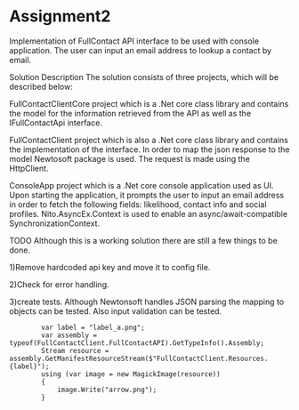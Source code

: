 # Assignment2

Implementation of FullContact API interface to be used with console application. The user can input an email address to lookup a contact by email.

Solution Description
The solution consists of three projects, which will be described below:

FullContactClientCore project which is a .Net core class library and contains the model for the information retrieved from the API as well as the IFullContactApi interface.

FullContactClient project which is also a .Net core class library and contains the implementation of the interface. In order to map the json response to the model Newtosoft package is used. The request is made using the HttpClient.

ConsoleApp project which is a .Net core console application used as UI. Upon starting the application, it prompts the user to input an email address in order to fetch the following fields: likelihood, contact info and social profiles. Nito.AsyncEx.Context is used to enable an async/await-compatible SynchronizationContext.

TODO
Although this is a working solution there are still a few things to be done.

1)Remove hardcoded api key and move it to config file.

2)Check for error handling.

3)create tests. Although Newtonsoft handles JSON parsing the mapping to objects can be tested. Also input validation can be tested.





  <ItemGroup>
    <EmbeddedResource Include="Recources\*.png" />
  </ItemGroup>
  
  
  
            var label = "label_a.png";
            var assembly = typeof(FullContactClient.FullContactAPI).GetTypeInfo().Assembly;
            Stream resource = assembly.GetManifestResourceStream($"FullContactClient.Resources.{label}");
            using (var image = new MagickImage(resource))
            {
                image.Write("arrow.png");
            }
